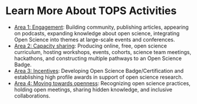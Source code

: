 # Learn More About TOPS Activities

- [Area 1: Engagement](./Area1_Engagement/): Building community, publishing articles, appearing on podcasts, expanding knowledge about open science, integrating Open Science into themes at large-scale events and conferences.
- [Area 2: Capacity sharing](./Area2_Capacity_Sharing/): Producing online, free, open science curriculum, hosting workshops, events, cohorts, science team meetings, hackathons, and constructing multiple pathways to an Open Science Badge.
- [Area 3: Incentives](./Area3_Incentives/): Developing Open Science Badge/Certification and establishing high profile awards in support of open science research.
- [Area 4: Moving towards openness](./Area4_Moving_To_Openness/): Recognizing open science practices, holding open meetings, sharing hidden knowledge, and inclusive collaborations.
